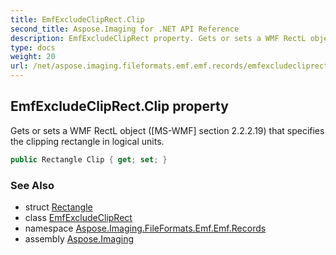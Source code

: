 ```yaml
---
title: EmfExcludeClipRect.Clip
second_title: Aspose.Imaging for .NET API Reference
description: EmfExcludeClipRect property. Gets or sets a WMF RectL object MSWMF section 2.2.2.19 that specifies the clipping rectangle in logical units
type: docs
weight: 20
url: /net/aspose.imaging.fileformats.emf.emf.records/emfexcludecliprect/clip/
---
```

## EmfExcludeClipRect.Clip property

Gets or sets a WMF RectL object ([MS-WMF] section 2.2.2.19) that specifies the clipping rectangle in logical units.

```csharp
public Rectangle Clip { get; set; }
```

### See Also

* struct [Rectangle](../../../aspose.imaging/rectangle/)
* class [EmfExcludeClipRect](../)
* namespace [Aspose.Imaging.FileFormats.Emf.Emf.Records](../../emfexcludecliprect/)
* assembly [Aspose.Imaging](../../../)


